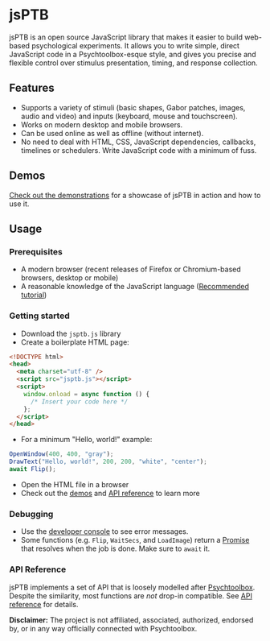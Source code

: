 # jsPTB

jsPTB is an open source JavaScript library that makes it easier to build web-based psychological experiments. It allows you to write simple, direct JavaScript code in a Psychtoolbox-esque style, and gives you precise and flexible control over stimulus presentation, timing, and response collection.

## Features

- Supports a variety of stimuli (basic shapes, Gabor patches, images, audio and video) and inputs (keyboard, mouse and touchscreen).
- Works on modern desktop and mobile browsers.
- Can be used online as well as offline (without internet).
- No need to deal with HTML, CSS, JavaScript dependencies, callbacks, timelines or schedulers. Write JavaScript code with a minimum of fuss.

## Demos

[Check out the demonstrations](https://jsptb.github.io/demos) for a showcase of jsPTB in action and how to use it.

## Usage

### Prerequisites

- A modern browser (recent releases of Firefox or Chromium-based browsers, desktop or mobile)
- A reasonable knowledge of the JavaScript language ([Recommended tutorial](https://javascript.info/))

### Getting started

- Download the `jsptb.js` library
- Create a boilerplate HTML page:

```html
<!DOCTYPE html>
<head>
  <meta charset="utf-8" />
  <script src="jsptb.js"></script>
  <script>
    window.onload = async function () {
      /* Insert your code here */
    };
  </script>
</head>
```

- For a minimum "Hello, world!" example:

```js
OpenWindow(400, 400, "gray");
DrawText("Hello, world!", 200, 200, "white", "center");
await Flip();
```

- Open the HTML file in a browser
- Check out the [demos](https://github.com/jsptb/demos) and [API reference](api.md) to learn more

### Debugging

- Use the [developer console](https://javascript.info/devtools) to see error messages.
- Some functions (e.g. `Flip`, `WaitSecs`, and `LoadImage`) return a [Promise](https://javascript.info/promise-basics) that resolves when the job is done. Make sure to `await` it.

### API Reference

jsPTB implements a set of API that is loosely modelled after [Psychtoolbox](http://psychtoolbox.org/). Despite the similarity, most functions are _not_ drop-in compatible. See [API reference](api.md) for details.

**Disclaimer:** The project is not affiliated, associated, authorized, endorsed by, or in any way officially connected with Psychtoolbox.
